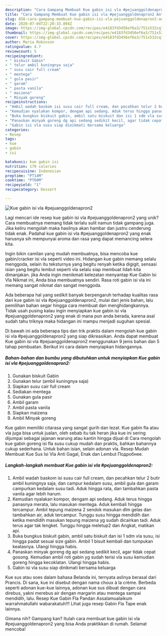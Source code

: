 ```yaml
---
description: "Cara Gampang Membuat Kue gabin isi vla #pejuanggoldenapron2 Anti Gagal"
title: "Cara Gampang Membuat Kue gabin isi vla #pejuanggoldenapron2 Anti Gagal"
slug: 858-cara-gampang-membuat-kue-gabin-isi-vla-pejuanggoldenapron2-anti-gagal
date: 2020-07-04T22:20:33.894Z
image: https://img-global.cpcdn.com/recipes/e4183fd3456ef6a3/751x532cq70/kue-gabin-isi-vla-pejuanggoldenapron2-foto-resep-utama.jpg
thumbnail: https://img-global.cpcdn.com/recipes/e4183fd3456ef6a3/751x532cq70/kue-gabin-isi-vla-pejuanggoldenapron2-foto-resep-utama.jpg
cover: https://img-global.cpcdn.com/recipes/e4183fd3456ef6a3/751x532cq70/kue-gabin-isi-vla-pejuanggoldenapron2-foto-resep-utama.jpg
author: Maria Robinson
ratingvalue: 4.7
reviewcount: 5
recipeingredient:
- " biskuit Gabin"
- " telur ambil kuningnya saja"
- " susu cair full cream"
- " mentega"
- " gula pasir"
- " garam"
- " pasta vanila"
- " maizena"
- " Minyak goreng"
recipeinstructions:
- "Ambil wadah baskom isi susu cair full cream, dan pecahkan telur 2 butir ambil kuningnya saja, dan campur kedalam susu, ambil gula dan garam campurkan kedalam susu tadi. Aduk hingga rata, dan tambahkan pasta vanila agar lebih harum."
- "Kemudian nyalakan kompor, dengam api sedang. Aduk terus hingga panasnya merata, lalu masukan mentega. Aduk kembali hingga tercampur. Ambil tepung maizena 2 sendok masukan dlm gelas dan tambahkan air, aduk tercampur. Tunggu susu hingga mendidih dan ketika mendidih masukan tepung maizena yg sudah dicairkan tadi. Aduk terus agar tak lengket. Tunggu hingga meletup2 dan Angkat, matikan api."
- "Buka bungkus biskuit gabin, ambil satu biskuit dan isi 1 sdm vla susu, isi hingga padat sesuai size gabin. Ambil 1 bisuit kembali dan tumpukan keatasnya. Ulangi hingga habis."
- "Panaskan minyak goreng dg api sedang sedikit kecil, agar tidak cepat gosong. Kemudian ambil roti gabin yg sudah terisi vla susu kemudian goreng hingga kecoklatan. Ulangi hingga habis."
- "Gabin isi vla susu siap dinikmati bersama keluarga"
categories:
- Resep
tags:
- kue
- gabin
- isi

katakunci: kue gabin isi 
nutrition: 179 calories
recipecuisine: Indonesian
preptime: "PT14M"
cooktime: "PT60M"
recipeyield: "1"
recipecategory: Dessert

---
```



![Kue gabin isi vla #pejuanggoldenapron2](https://img-global.cpcdn.com/recipes/e4183fd3456ef6a3/751x532cq70/kue-gabin-isi-vla-pejuanggoldenapron2-foto-resep-utama.jpg)

Lagi mencari ide resep kue gabin isi vla #pejuanggoldenapron2 yang unik? Cara membuatnya memang tidak terlalu sulit namun tidak gampang juga. Jika keliru mengolah maka hasilnya akan hambar dan justru cenderung tidak enak. Padahal kue gabin isi vla #pejuanggoldenapron2 yang enak harusnya sih mempunyai aroma dan rasa yang dapat memancing selera kita.

Ingin bikin camilan yang mudah membuatnya, bisa mencoba kue gabin/cracker isi vla seperti video ini. Hidangan kue gabin memang selalu menggoda, selain itu teksturnya yang begitu renyah ketika digigit, sensasi isian yang begitu lembut seperti vla selalu siap membuat lidah kita dimanjakan. jika Anda ingin menikmati kelezatan menyantap Kue Gabin Isi Vla Nikmat ini, Anda bisa membuatnya sendiri. Rasa roti gabin isi vla ini memang sangat nikmat dan sangat menggoda.

Ada beberapa hal yang sedikit banyak berpengaruh terhadap kualitas rasa dari kue gabin isi vla #pejuanggoldenapron2, mulai dari jenis bahan, lalu pemilihan bahan segar hingga cara membuat dan menghidangkannya. Tidak usah pusing kalau ingin menyiapkan kue gabin isi vla #pejuanggoldenapron2 yang enak di mana pun anda berada, karena asal sudah tahu triknya maka hidangan ini mampu menjadi suguhan spesial.


Di bawah ini ada beberapa tips dan trik praktis dalam mengolah kue gabin isi vla #pejuanggoldenapron2 yang siap dikreasikan. Anda dapat membuat Kue gabin isi vla #pejuanggoldenapron2 menggunakan 9 jenis bahan dan 5 tahap pembuatan. Berikut ini cara dalam menyiapkan hidangannya.

<!--inarticleads1-->

##### Bahan-bahan dan bumbu yang dibutuhkan untuk menyiapkan Kue gabin isi vla #pejuanggoldenapron2:

1. Gunakan  biskuit Gabin
1. Gunakan  telur (ambil kuningnya saja)
1. Siapkan  susu cair full cream
1. Sediakan  mentega
1. Gunakan  gula pasir
1. Ambil  garam
1. Ambil  pasta vanila
1. Siapkan  maizena
1. Ambil  Minyak goreng


Kue gabin memiliki citarasa yang sangat gurih dan lezat. Kue gabin fla atau vla juga bisa untuk jualan, oleh sebab itu tak heran jika kue ini sering dijumpai sebagai jajanan warung atau kantin hingga dijual di Cara mengolah kue gabin goreng isi fla susu cukup mudah dan praktis, bahkan bahannya cukup sederhana. Untuk bahan isian, selain adonan vla. Resep Mudah Membuat Kue Sus Isi Vla Anti Gagal, Enak dan Lembut Подробнее. 

<!--inarticleads2-->

##### Langkah-langkah membuat Kue gabin isi vla #pejuanggoldenapron2:

1. Ambil wadah baskom isi susu cair full cream, dan pecahkan telur 2 butir ambil kuningnya saja, dan campur kedalam susu, ambil gula dan garam campurkan kedalam susu tadi. Aduk hingga rata, dan tambahkan pasta vanila agar lebih harum.
1. Kemudian nyalakan kompor, dengam api sedang. Aduk terus hingga panasnya merata, lalu masukan mentega. Aduk kembali hingga tercampur. Ambil tepung maizena 2 sendok masukan dlm gelas dan tambahkan air, aduk tercampur. Tunggu susu hingga mendidih dan ketika mendidih masukan tepung maizena yg sudah dicairkan tadi. Aduk terus agar tak lengket. Tunggu hingga meletup2 dan Angkat, matikan api.
1. Buka bungkus biskuit gabin, ambil satu biskuit dan isi 1 sdm vla susu, isi hingga padat sesuai size gabin. Ambil 1 bisuit kembali dan tumpukan keatasnya. Ulangi hingga habis.
1. Panaskan minyak goreng dg api sedang sedikit kecil, agar tidak cepat gosong. Kemudian ambil roti gabin yg sudah terisi vla susu kemudian goreng hingga kecoklatan. Ulangi hingga habis.
1. Gabin isi vla susu siap dinikmati bersama keluarga


Kue sus atau soes dalam bahasa Belanda ini, ternyata aslinya berasal dari Prancis. Di sana, kue ini disebut dengan nama choux à la crème. Berbeda seperti adonan kue-kue lainnya, adonan kue sus dibuat dengan cara direbus, yakni merebus air dengan margarin atau mentega sampai mendidih, lalu. Resep Kue Gabin Fla Pandan Assalamualaikum warrahmatullahi wabarakatuh!!! Lihat juga resep Gabin Fla Tape enak lainnya. 

Gimana nih? Gampang kan? Itulah cara membuat kue gabin isi vla #pejuanggoldenapron2 yang bisa Anda praktikkan di rumah. Selamat mencoba!
